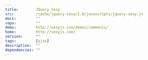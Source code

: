 ```yaml
---
title:        JQuery Sexy
src:          /cache/jquery-sexy/1.0/javascripts/jquery-sexy.js
docs:         ""
repo:         ""
demo:         http://sexyjs.com/demos/comments/
home:         http://sexyjs.com/
version:      ""
tags:         [ajax]
description:  ""
dependencies: ""
---
```


